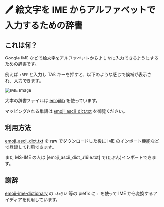 # 🖊 絵文字を IME からアルファベットで入力するための辞書

## これは何？

Google IME などで絵文字をアルファベットからよしなに入力できるようにするための辞書です。

例えば `:BEE` と入力し TAB キーを押すと、以下のような感じで候補が表示され、入力できます。

![IME Image](https://cdn-ak.f.st-hatena.com/images/fotolife/s/secondlife/20200529/20200529184408.png)

大本の辞書ファイルは [emojilib](https://github.com/muan/emojilib) を使っています。

マッピングされる単語は [emoji_ascii_dict.txt](./emoji_ascii_dict.txt) を御覧ください。

## 利用方法

[emoji_ascii_dict.txt](./emoji_ascii_dict.txt) を raw でダウンロードした後に IME のインポート機能などで登録して利用できます。

また MS-IME の人は [emoji_ascii_dict_u16le.txt] で(たぶん)インポートできます。

## 謝辞

[emoji-ime-dictionary](https://github.com/peaceiris/emoji-ime-dictionary) の `:わらい` 等の prefix に `:` を使って IME から変換するアイディアを利用しています。
